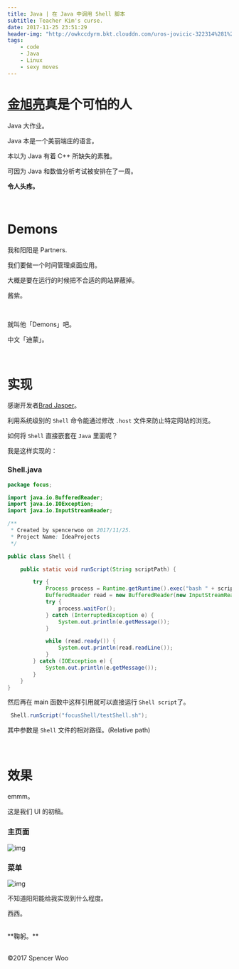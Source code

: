 ```yaml
---
title: Java | 在 Java 中调用 Shell 脚本
subtitle: Teacher Kim's curse.
date: 2017-11-25 23:51:29
header-img: "http://owkccdyrm.bkt.clouddn.com/uros-jovicic-322314%281%29.jpg"
tags:
    - code
    - Java
    - Linux
    - sexy moves
---
```


# [金旭亮](http://www.jinxuliang.com/MainWebSite)真是个可怕的人

Java 大作业。

Java 本是一个美丽端庄的语言。

本以为 Java 有着 C++ 所缺失的素雅。

可因为 Java 和数值分析考试被安排在了一周。

**令人头疼。**

<br>

# Demons

我和阳阳是 Partners.

我们要做一个时间管理桌面应用。

大概是要在运行的时候把不合适的网站屏蔽掉。

酱紫。

<br>

就叫他「Demons」吧。

中文「迪蒙」。

<br>

# 实现

感谢开发者[Brad Jasper](http://github.com/bradjasper)。

利用系统级别的 `Shell` 命令能通过修改 `.host` 文件来防止特定网站的浏览。

如何将 `Shell` 直接嵌套在 `Java` 里面呢？

我是这样实现的：



### Shell.java

```java
package focus;

import java.io.BufferedReader;
import java.io.IOException;
import java.io.InputStreamReader;

/**
 * Created by spencerwoo on 2017/11/25.
 * Project Name: IdeaProjects
 */

public class Shell {

    public static void runScript(String scriptPath) {

        try {
            Process process = Runtime.getRuntime().exec("bash " + scriptPath);
            BufferedReader read = new BufferedReader(new InputStreamReader(process.getInputStream()));
            try {
                process.waitFor();
            } catch (InterruptedException e) {
                System.out.println(e.getMessage());
            }

            while (read.ready()) {
                System.out.println(read.readLine());
            }
        } catch (IOException e) {
            System.out.println(e.getMessage());
        }
    }
}
```



然后再在 main 函数中这样引用就可以直接运行 `Shell script`了。

```java
 Shell.runScript("focusShell/testShell.sh");
```

其中参数是 `Shell` 文件的相对路径。(Relative path)

<br>

# 效果

emmm。

这是我们 UI 的初稿。

### 主页面

![img](http://owkccdyrm.bkt.clouddn.com/2.jpg)

### 菜单

![img](http://owkccdyrm.bkt.clouddn.com/UI1.jpg)

不知道阳阳能给我实现到什么程度。

西西。

</br>
**鞠躬。**
</br>
</br>

©2017 Spencer Woo
